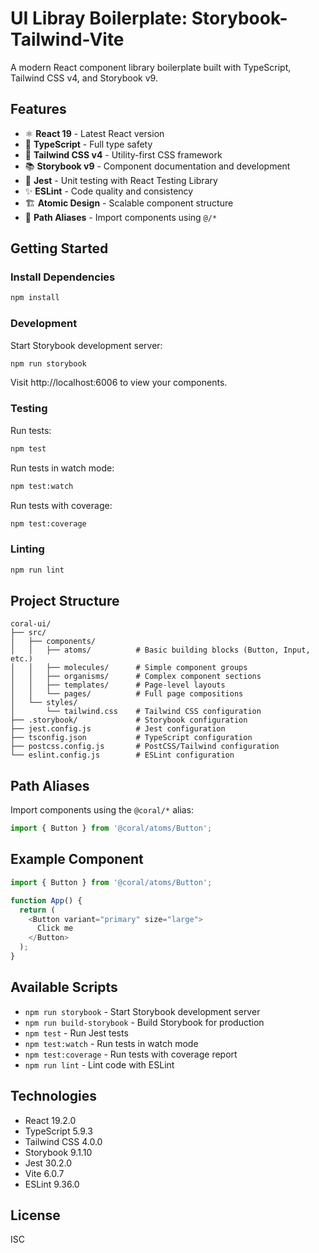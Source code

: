 # UI Libray Boilerplate: Storybook-Tailwind-Vite

A modern React component library boilerplate built with TypeScript, Tailwind CSS v4, and Storybook v9.

## Features

- ⚛️ **React 19** - Latest React version
- 📘 **TypeScript** - Full type safety
- 🎨 **Tailwind CSS v4** - Utility-first CSS framework
- 📚 **Storybook v9** - Component documentation and development
- 🧪 **Jest** - Unit testing with React Testing Library
- ✨ **ESLint** - Code quality and consistency
- 🏗️ **Atomic Design** - Scalable component structure
- 🔗 **Path Aliases** - Import components using `@/*`

## Getting Started

### Install Dependencies

```bash
npm install
```

### Development

Start Storybook development server:

```bash
npm run storybook
```

Visit http://localhost:6006 to view your components.

### Testing

Run tests:

```bash
npm test
```

Run tests in watch mode:

```bash
npm test:watch
```

Run tests with coverage:

```bash
npm test:coverage
```

### Linting

```bash
npm run lint
```

## Project Structure

```
coral-ui/
├── src/
│   ├── components/
│   │   ├── atoms/          # Basic building blocks (Button, Input, etc.)
│   │   ├── molecules/      # Simple component groups
│   │   ├── organisms/      # Complex component sections
│   │   ├── templates/      # Page-level layouts
│   │   └── pages/          # Full page compositions
│   └── styles/
│       └── tailwind.css    # Tailwind CSS configuration
├── .storybook/             # Storybook configuration
├── jest.config.js          # Jest configuration
├── tsconfig.json           # TypeScript configuration
├── postcss.config.js       # PostCSS/Tailwind configuration
└── eslint.config.js        # ESLint configuration
```

## Path Aliases

Import components using the `@coral/*` alias:

```typescript
import { Button } from '@coral/atoms/Button';
```

## Example Component

```typescript
import { Button } from '@coral/atoms/Button';

function App() {
  return (
    <Button variant="primary" size="large">
      Click me
    </Button>
  );
}
```

## Available Scripts

- `npm run storybook` - Start Storybook development server
- `npm run build-storybook` - Build Storybook for production
- `npm test` - Run Jest tests
- `npm test:watch` - Run tests in watch mode
- `npm test:coverage` - Run tests with coverage report
- `npm run lint` - Lint code with ESLint

## Technologies

- React 19.2.0
- TypeScript 5.9.3
- Tailwind CSS 4.0.0
- Storybook 9.1.10
- Jest 30.2.0
- Vite 6.0.7
- ESLint 9.36.0

## License

ISC
